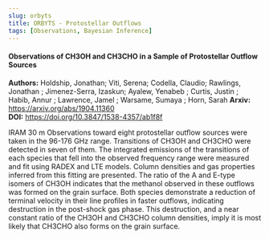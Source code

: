 ```yaml
---
slug: orbyts
title: ORBYTS - Protostellar Outflows
tags: [Observations, Bayesian Inference]
---
```

#### Observations of CH3OH and CH3CHO in a Sample of Protostellar Outflow Sources 
**Authors:**  Holdship, Jonathan; Viti, Serena; Codella, Claudio; Rawlings, Jonathan ; Jimenez-Serra, Izaskun; Ayalew, Yenabeb ; Curtis, Justin ; Habib, Annur ; Lawrence, Jamel ; Warsame, Sumaya ; Horn, Sarah 
**Arxiv:** https://arxiv.org/abs/1904.11360  
**DOI:** https://doi.org/10.3847/1538-4357/ab1f8f

IRAM 30 m Observations toward eight protostellar outflow sources were taken in the 96-176 GHz range. Transitions of CH3OH and CH3CHO were detected in seven of them. The integrated emissions of the transitions of each species that fell into the observed frequency range were measured and fit using RADEX and LTE models. Column densities and gas properties inferred from this fitting are presented. The ratio of the A and E-type isomers of CH3OH indicates that the methanol observed in these outflows was formed on the grain surface. Both species demonstrate a reduction of terminal velocity in their line profiles in faster outflows, indicating destruction in the post-shock gas phase. This destruction, and a near constant ratio of the CH3OH and CH3CHO column densities, imply it is most likely that CH3CHO also forms on the grain surface. 